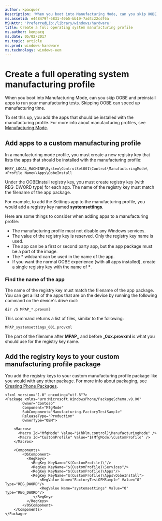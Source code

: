 ```yaml
---
author: kpacquer
Description: 'When you boot into Manufacturing Mode, can you skip OOBE and preinstall apps to run your manufacturing tests.'
ms.assetid: e448479f-6831-40b5-bb19-7ad4c22cdf6a
MSHAttr: 'PreferredLib:/library/windows/hardware'
title: Create a full operating system manufacturing profile
ms.author: kenpacq
ms.date: 05/02/2017
ms.topic: article
ms.prod: windows-hardware
ms.technology: windows-oem
---
```


# Create a full operating system manufacturing profile


When you boot into Manufacturing Mode, can you skip OOBE and preinstall apps to run your manufacturing tests. Skipping OOBE can speed up manufacturing time.

To set this up, you add the apps that should be installed with the manufacturing profile. For more info about manufacturing profiles, see [Manufacturing Mode](manufacturing-mode.md).

## <span id="Add_apps_to_a_custom_manufacturing_profile"></span><span id="add_apps_to_a_custom_manufacturing_profile"></span><span id="ADD_APPS_TO_A_CUSTOM_MANUFACTURING_PROFILE"></span>Add apps to a custom manufacturing profile


In a manufacturing mode profile, you must create a new registry key that lists the apps that should be installed with the manufacturing profile:

```
HKEY_LOCAL_MACHINE\System\ControlSet001\Control\ManufacturingMode\<Profile Name>\Apps\OobeInstall
```

Under the OOBEInstall registry key, you must create registry key (with REG\_DWORD type) for each app. The name of the registry key must match the filename of the app package.

For example, to add the Settings app to the manufacturing profile, you would add a registry key named **systemsettings**.

Here are some things to consider when adding apps to a manufacturing profile:

-   The manufacturing profile must not disable any Windows services.
-   The value of the registry key is reserved. Only the registry key name is used.
-   The app can be a first or second party app, but the app package must be a part of the image.
-   The \* wildcard can be used in the name of the app.
-   If you want the normal OOBE experience (with all apps installed), create a single registry key with the name of **\***.

### <span id="Find_the_name_of_the_app"></span><span id="find_the_name_of_the_app"></span><span id="FIND_THE_NAME_OF_THE_APP"></span>Find the name of the app

The name of the registry key must match the filename of the app package. You can get a list of the apps that are on the device by running the following command on the device's drive root:

```
dir /S MPAP_*.provxml
```

This command returns a list of files, similar to the following:

```
MPAP_systemsettings_001.provxml
```

The part of the filename after **MPAP\_** and before **\_0xx.provxml** is what you should use for the registry key name.

## <span id="Add_the_registry_keys_to_your_custom_manufacturing_profile_package"></span><span id="add_the_registry_keys_to_your_custom_manufacturing_profile_package"></span><span id="ADD_THE_REGISTRY_KEYS_TO_YOUR_CUSTOM_MANUFACTURING_PROFILE_PACKAGE"></span>Add the registry keys to your custom manufacturing profile package


You add the registry keys to your custom manufacturing profile package like you would with any other package. For more info about packaging, see [Creating Phone Packages](https://msdn.microsoft.com/library/dn756642).

```
<?xml version="1.0" encoding="utf-8"?>
<Package xmlns="urn:Microsoft.WindowsPhone/PackageSchema.v8.00"
        Owner="Contoso"
        Component="MfgMode"
        SubComponent="Manufacturing.FactoryTestSample"
        ReleaseType="Production"
        OwnerType="OEM">

    <Macros>
      <Macro Id="MfgMode" Value="$(hklm.control)\ManufacturingMode" />
      <Macro Id="CustomProfile" Value="$(MfgMode)\CustomProfile" />
    </Macros>

    <Components>
        <OSComponent>
          <RegKeys>
            <RegKey KeyName="$(CustomProfile)\"/>
            <RegKey KeyName="$(CustomProfile)\Services"/>
            <RegKey KeyName="$(CustomProfile)\Apps"/>
            <RegKey KeyName="$(CustomProfile)\Apps\OobeInstall">
                <RegValue Name="FactoryTestOEMSample" Value="0" Type="REG_DWORD"/>
                <RegValue Name="systemsettings" Value="0" Type="REG_DWORD"/>
             </RegKey>
          </RegKeys>
        </OSComponent>
    </Components>
</Package>
```

 

 





